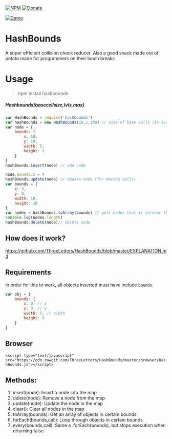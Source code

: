 
[![NPM](https://img.shields.io/badge/Module-Npm-blue.svg)](https://www.npmjs.com/package/hashbounds)
[![Donate](https://img.shields.io/badge/Donate-Paypal-brightgreen.svg)](https://paypal.me/andrews54757)

[![Demo](https://cloud.githubusercontent.com/assets/13282284/23081424/b7cd5f16-f522-11e6-8fe9-dfdde154340d.png)](https://threeletters.github.io/HashBounds/browser/visual/)

# HashBounds
A super efficient collision check reducer. Also a good snack made out of potato made for programmers on their lunch breaks

# Usage
> npm install hashbounds

##### Hashbounds(basecellsize,lvls,max)

```js
var HashBounds = require('hashbounds')
var hashBounds = new HashBounds(10,2,100) // size of base cells (In squares of 2), amount of levels, maximum value
var node = {
    bounds: {
        x: 10,
        y: 10,
        width: 5,
        height: 3
    }
}
hashBounds.insert(node) // add node

node.bounds.x = 4
hashBounds.update(node) // Update node (for moving cells)
var bounds = {
    x: 3,
    y: 0,
    width: 10,
    height: 10
}
var nodes = hashBounds.toArray(bounds) // gets nodes that is in/near the bounds
console.log(nodes.length)
hashBounds.delete(node)// delete node
```


## How does it work?

https://github.com/ThreeLetters/HashBounds/blob/master/EXPLANATION.md

## Requirements
In order for this to work, all objects inserted must have include `bounds`.

```js
var obj = {
    bounds: {
        x: 0, // x
        y: 0, // y
        width: 5, // width
        height: 5
    }
}
```

## Browser

`<script type="text/javascript" src="https://cdn.rawgit.com/ThreeLetters/HashBounds/master/browser/HashBounds.js"></script>`

## Methods:

1. insert(node): Insert a node into the map
2. delete(node): Remove a node from the map
3. update(node): Update the node in the map
4. clear(): Clear all nodes in the map
5. toArray(bounds): Get an array of objects in certain bounds
6. forEach(bounds,call): Loop through objects in certain bounds
7. every(bounds,call): Same a .forEach(bounds), but stops execution when returning false